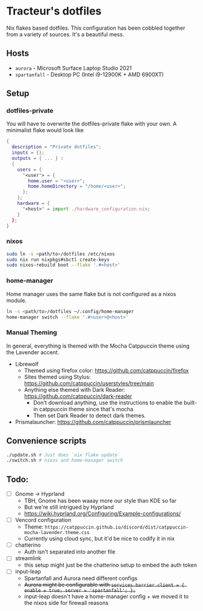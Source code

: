 # Tracteur's dotfiles
Nix flakes based dotfiles. This configuration has been cobbled together from a variety of sources. It's a beautiful mess.

## Hosts
- `aurora` - Microsoft Surface Laptop Studio 2021
- `spartanfall` - Desktop PC (Intel i9-12900K + AMD 6900XT)

## Setup
### dotfiles-private
You will have to overwrite the dotfiles-private flake with your own. A minimalist flake would look like

```nix
{
  description = "Private dotfiles";
  inputs = {};
  outputs = { ... } :
  {
    users = {
      "<user"> = {
        home.user = "<user>";
        home.homeDirectory = "/home/<user>";
      };
    };
    hardware = {
      "<host>" = import ./hardware_configuration.nix;
    }
  };
}
```

### nixos
```sh
sudo ln -s <path/to>/dotfiles /etc/nixos 
sudo nix run nixpkgs#sbctl create-keys
sudo nixos-rebuild boot --flake '.#<host>'
```

### home-manager
Home manager uses the same flake but is not configured as a nixos module.
```sh
ln -s <path/to>/dotfiles ~/.config/home-manager 
home-manager switch --flake '.#<user>@<host>'
```

### Manual Theming
In general, everything is themed with the Mocha Catppuccin theme using the Lavender accent.

- Librewolf
  - Themed using firefox color: https://github.com/catppuccin/firefox
  - Sites themed using Stylus: https://github.com/catppuccin/userstyles/tree/main
  - Anything else themed with Dark Reader: https://github.com/catppuccin/dark-reader
    - Don't download anything, use the instructions to enable the built-in catppuccin theme since that's mocha
    - Then set Dark Reader to detect dark themes.
- Prismalauncher: https://github.com/catppuccin/prismlauncher


## Convenience scripts
```sh
./update.sh # Just does `nix flake update`
./switch.sh # nixos and home-manager switch
```

## Todo:
- [ ] Gnome -> Hyprland
  - TBH, Gnome has been waaay more our style than KDE so far
  - But we're still intrigued by Hyprland
  - https://wiki.hyprland.org/Configuring/Example-configurations/
- [ ] Vencord configuration
  - Theme: `https://catppuccin.github.io/discord/dist/catppuccin-mocha-lavender.theme.css`
  - Currently using cloud sync, but it'd be nice to codify it in nix
- [ ] chatterino
  - Auth isn't separated into another file
- [ ] streamlink
  - this setup might just be the chatterino setup to embed the auth token
- [ ] input-leap
  - Spartanfall and Aurora need different configs
  - ~~Aurora might be configurable with `services.barrier.client = { enable = true; server = 'spartanfall'; };`~~
  - input-leap doesn't have a home-manager config + we moved it to the nixos side for firewall reasons
  